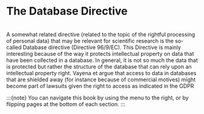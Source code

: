 # The Database Directive

</br>
A somewhat related directive (related to the topic of the rightful processing of personal data) that may be relevant for scientific research  is the so-called Database directive (Directive 96/9/EC). This Directive is mainly interesting because of the way it protects intellectual property on data that have been collected in a database.  In general, it is not so much the data that is protected but rather the structure of the database that can rely upon an intellectual property right. Vayena et argue that access to data in databases that are shielded away (for instance because of commercial motives) might become part of lawsuits given the right to access as indicated in the GDPR



:::{note}
You can navigate this book by using the menu to the right, or by flipping pages at the bottom of each section.
:::
